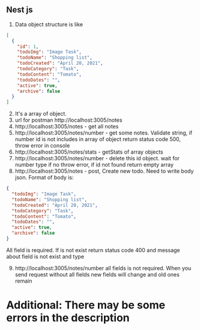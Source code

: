 ## Nest js

1. Data object structure is like

```json
[
  {
    "id": 1,
    "todoImg": "Image Task",
    "todoName": "Shopping list",
    "todoCreated": "April 20, 2021",
    "todoCategory": "Task",
    "todoContent": "Tomato",
    "todoDates": "",
    "active": true,
    "archive": false
  }
]
```

2. It's a array of object.
3. url for postman http://localhost:3005/notes
4. http://localhost:3005/notes - get all notes
5. http://localhost:3005/notes/number - get some notes. Validate string, if number id is not includes in array of object return status code 500, throw error in console
6. http://localhost:3005/notes/stats - getStats of array objects
7. http://localhost:3005/notes/number - delete this id object. wait for number type if no throw error, if id not found return empty array
8. http://localhost:3005/notes - post, Create new todo. Need to write body json. Format of body is:

```json
{
  "todoImg": "Image Task",
  "todoName": "Shopping list",
  "todoCreated": "April 20, 2021",
  "todoCategory": "Task",
  "todoContent": "Tomato",
  "todoDates": "",
  "active": true,
  "archive": false
}
```

All field is required. If is not exist return status code 400 and message about field is not exist and type

9. http://localhost:3005/notes/number all fields is not required. When you send request without all fields new fields will change and old ones remain

# Additional: There may be some errors in the description
